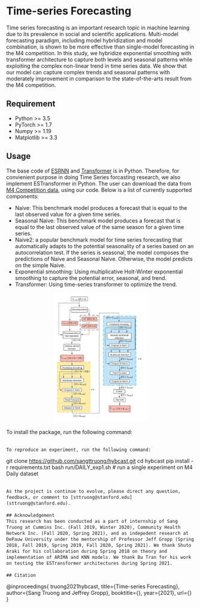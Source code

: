 # Time-series Forecasting

Time series forecasting is an important research topic in machine learning due to its prevalence in social and scientific applications. Multi-model forecasting paradigm, including model hybridization and model combination, is shown to be more effective than single-model forecasting in the M4 competition. In this study, we hybridize exponential smoothing with transformer architecture to capture both levels and seasonal patterns while exploiting the complex non-linear trend in time series data. We show that our model can capture complex trends and seasonal patterns with moderately improvement in comparison to the state-of-the-arts result from the M4 competition.

<!-- Project Organization
------------

    ├── LICENSE
    ├── Makefile           <- Makefile with commands like `make data` or `make train`
    ├── README.md          <- The top-level README for developers using this project.
    ├── data
    │   ├── external       <- Data from third party sources.
    │   ├── interim        <- Intermediate data that has been transformed.
    │   ├── processed      <- The final, canonical data sets for modeling.
    │   └── raw            <- The original, immutable data dump.
    │
    ├── docs               <- A default Sphinx project; see sphinx-doc.org for details
    │
    ├── models             <- Trained and serialized models, model predictions, or model summaries
    │
    ├── notebooks          <- Jupyter notebooks. Naming convention is a number (for ordering),
    │                         the creator's initials, and a short `-` delimited description, e.g.
    │                         `1.0-jqp-initial-data-exploration`.
    │
    ├── references         <- Data dictionaries, manuals, and all other explanatory materials.
    │
    ├── reports            <- Generated analysis as HTML, PDF, LaTeX, etc.
    │   └── figures        <- Generated graphics and figures to be used in reporting
    │
    ├── requirements.txt   <- The requirements file for reproducing the analysis environment, e.g.
    │                         generated with `pip freeze > requirements.txt`
    │
    ├── setup.py           <- makes project pip installable (pip install -e .) so src can be imported
    ├── src                <- Source code for use in this project.
    │   ├── __init__.py    <- Makes src a Python module
    │   │
    │   ├── data           <- Scripts to download or generate data
    │   │   └── make_dataset.py
    │   │
    │   ├── features       <- Scripts to turn raw data into features for modeling
    │   │   └── build_features.py
    │   │
    │   ├── models         <- Scripts to train models and then use trained models to make
    │   │   │                 predictions
    │   │   ├── predict_model.py
    │   │   └── train_model.py
    │   │
    │   └── visualization  <- Scripts to create exploratory and results oriented visualizations
    │       └── visualize.py
    │
    └── tox.ini            <- tox file with settings for running tox; see tox.readthedocs.io


--------

<p><small>Project based on the <a target="_blank" href="https://drivendata.github.io/cookiecutter-data-science/">cookiecutter data science project template</a>. #cookiecutterdatascience</small></p> -->

## Requirement
* Python >= 3.5
* PyTorch >= 1.7
* Numpy >= 1.19
* Matplotlib >= 3.3

## Usage
The base code of [ESRNN](https://github.com/kdgutier/esrnn_torch) and [Transformer](https://github.com/maxjcohen/transformer) is in Python. Therefore, for convienient purpose in doing Time Series forcasting research, we also implement ESTransformer in Python. The user can download the data from [M4 Competition data](https://raw.githubusercontent.com/Mcompetitions/M4-methods/master/Dataset/), using our code. Below is a list of currently supported components:
* Naive:  This benchmark model produces a forecast that is equal to the last observed value for a given time series.
* Seasonal Naive:  This benchmark model produces a forecast that is equal to
  the last observed value of the same season for a given time series.
* Naive2: a popular benchmark model for time series forecasting that automatically adapts
  to the potential seasonality of a series based on an autocorrelation test.
  If the series is seasonal, the model composes the predictions of Naive and Seasonal Naive. Otherwise, the model predicts on the simple Naive.
* Exponential smoothing: Using multiplicative Holt-Winter exponential smoothing to capture the potential error, seasonal, and trend.  
* Transformer: Using time-series transformer to optimize the trend.

<p align="center">
<img width=50% src= "./reports/figures/estransformer - main.png"/>
</p>


To install the package, run the following command:
```

To reproduce an experiment, run the following command:
```
git clone https://github.com/sangttruong/hybcast.git
cd hybcast
pip install -r requirements.txt
bash run/DAILY_exp1.sh # run a single experiment on M4 Daily dataset
```

As the project is continue to evolve, please direct any question, feedback, or comment to [sttruong@stanford.edu](sttruong@stanford.edu).

## Acknowledgement
This research has been conducted as a part of internship of Sang Truong at Cummins Inc. (Fall 2019, Winter 2020), Community Health Network Inc. (Fall 2020, Spring 2021), and as indepedent research at DePauw University under the mentorship of Professor Jeff Gropp (Spring 2018, Fall 2019, Spring 2019, Fall 2020, Spring 2021). We thank Shuto Araki for his collaboration during Spring 2018 on theory and implementation of ARIMA and KNN models. We thank Bu Tran for his work on testing the ESTransformer architectures during Spring 2021.

## Citation
```
@inproceedings{
    truong2021hybcast,
    title={Time-series Forecasting},
    author={Sang Truong and Jeffrey Gropp},
    booktitle={},
    year={2021},
    url={}
}
```